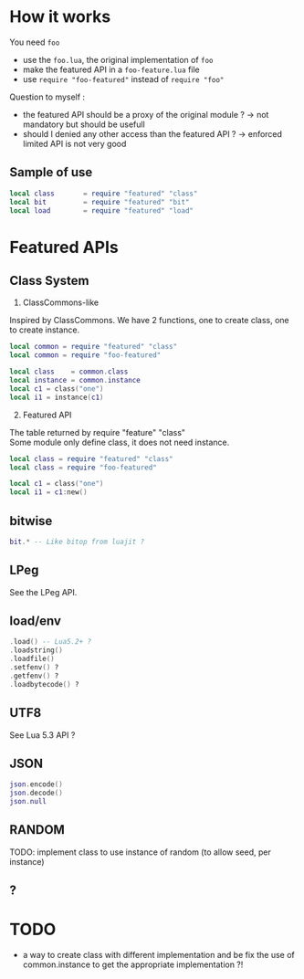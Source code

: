 
How it works
============

You need `foo`
 * use the `foo.lua`, the original implementation of `foo` 
 * make the featured API in a `foo-feature.lua` file
 * use `require "foo-featured"` instead of `require "foo"`

Question to myself :
 * the featured API should be a proxy of the original module ? -> not mandatory but should be usefull
 * should I denied any other access than the featured API ? -> enforced limited API is not very good

Sample of use
-------------

```lua
local class       = require "featured" "class"
local bit         = require "featured" "bit"
local load        = require "featured" "load"
```

Featured APIs
=============

Class System
------------

1. ClassCommons-like

Inspired by ClassCommons. We have 2 functions, one to create class, one to create instance.

```lua
local common = require "featured" "class"
local common = require "foo-featured"

local class    = common.class
local instance = common.instance
local c1 = class("one")
local i1 = instance(c1)
```

2. Featured API

The table returned by require "feature" "class"  
Some module only define class, it does not need instance.

```lua
local class = require "featured" "class"
local class = require "foo-featured"

local c1 = class("one")
local i1 = c1:new()
```

bitwise
-------

```lua
bit.* -- Like bitop from luajit ?
```


LPeg
----

See the LPeg API.


load/env
--------

```lua
.load() -- Lua5.2+ ?
.loadstring() 
.loadfile()
.setfenv() ?
.getfenv() ?
.loadbytecode() ?
```

UTF8
----

See Lua 5.3 API ?

JSON
----

```lua
json.encode()
json.decode()
json.null
```

RANDOM
------

TODO: implement class to use instance of random (to allow seed, per instance)


## ?

# TODO

 * a way to create class with different implementation and be fix the use of common.instance to get the appropriate implementation ?!
